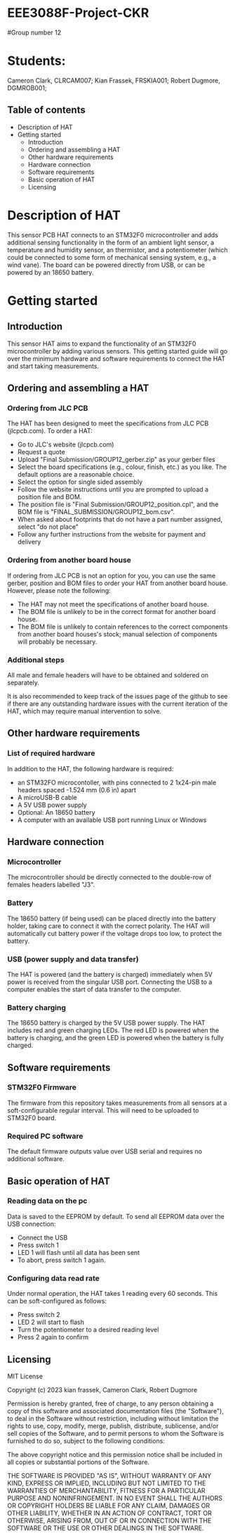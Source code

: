 # EEE3088F-Project-CKR
#Group number 12
# Students: 
Cameron Clark, CLRCAM007; 
Kian Frassek, FRSKIA001; 
Robert Dugmore, DGMROB001; 

## Table of contents
* Description of HAT
* Getting started
  * Introduction
  * Ordering and assembling a HAT
  * Other hardware requirements
  * Hardware connection
  * Software requirements
  * Basic operation of HAT
  * Licensing

# Description of HAT

This sensor PCB HAT connects to an STM32F0 microcontroller and adds additional sensing functionality in the form of an ambient light sensor, a temperature and humidity sensor, an thermistor, and a potentiometer (which could be connected to some form of mechanical sensing system, e.g., a wind vane). The board can be powered directly from USB, or can be powered by an 18650 battery.


# Getting started

## Introduction

This sensor HAT aims to expand the functionality of an STM32F0 microcontroller by adding various sensors. This getting started guide will go over the minimum hardware and software requirements to connect the HAT and start taking measurements.

## Ordering and assembling a HAT

### Ordering from JLC PCB

The HAT has been designed to meet the specifications from JLC PCB (jlcpcb.com). To order a HAT:
* Go to JLC's website (jlcpcb.com)
* Request a quote
* Upload "Final Submission/GROUP12_gerber.zip" as your gerber files
* Select the board specifications (e.g., colour, finish, etc.) as you like. The default options are a reasonable choice.
* Select the option for single sided assembly
* Follow the website instructions until you are prompted to upload a position file and BOM.
* The position file is "Final Submission/GROUP12_position.cpl", and the BOM file is "FINAL_SUBMISSION/GROUP12_bom.csv".
* When asked about footprints that do not have a part number assigned, select "do not place"
* Follow any further instructions from the website for payment and delivery

### Ordering from another board house

If ordering from JLC PCB is not an option for you, you can use the same gerber, position and BOM files to order your HAT from another board house. However, please note the following:
* The HAT may not meet the specifications of another board house.
* The BOM file is unlikely to be in the correct format for another board house.
* The BOM file is unlikely to contain references to the correct components from another board houses's stock; manual selection of components will probably be necessary.

### Additional steps

All male and female headers will have to be obtained and soldered on separately.

It is also recommended to keep track of the issues page of the github to see if there are any outstanding hardware issues with the current iteration of the HAT, which may require manual intervention to solve. 


## Other hardware requirements

### List of required hardware

In addition to the HAT, the following hardware is required:
* an STM32FO microcontoller, with pins connected to 2 1x24-pin male headers spaced -1.524 mm (0.6 in) apart
* A microUSB-B cable
* A 5V USB power supply
* Optional: An 18650 battery
* A computer with an available USB port running Linux or Windows

## Hardware connection

### Microcontroller

The microcontroller should be directly connected to the double-row of females headers labelled "J3". 

### Battery

The 18650 battery (if being used) can be placed directly into the battery holder, taking care to connect it with the correct polarity. The HAT will automatically cut battery power if the voltage drops too low, to protect the battery.

### USB (power supply and data transfer)

The HAT is powered (and the battery is charged) immediately when 5V power is received from the singular USB port. Connecting the USB to a computer enables the start of data transfer to the computer.

### Battery charging

The 18650 battery is charged by the 5V USB power supply. 
The HAT includes red and green charging LEDs. The red LED is powered when the battery is charging, and the green LED is powered when the battery is fully charged.

## Software requirements

### STM32F0 Firmware

The firmware from this repository takes measurements from all sensors at a soft-configurable regular interval. This will need to be uploaded to STM32F0 board.

### Required PC software

The default firmware outputs value over USB serial and requires no additional software.

## Basic operation of HAT

### Reading data on the pc

Data is saved to the EEPROM by default. To send all EEPROM data over the USB connection:
* Connect the USB
* Press switch 1
* LED 1 will flash until all data has been sent
* To abort, press switch 1 again.

### Configuring data read rate

Under normal operation, the HAT takes 1 reading every 60 seconds. This can be soft-configured as follows:
* Press switch 2
* LED 2 will start to flash
* Turn the potentiometer to a desired reading level
* Press 2 again to confirm

## Licensing
MIT License

Copyright (c) 2023 kian frassek, Cameron Clark, Robert Dugmore

Permission is hereby granted, free of charge, to any person obtaining a copy
of this software and associated documentation files (the "Software"), to deal
in the Software without restriction, including without limitation the rights
to use, copy, modify, merge, publish, distribute, sublicense, and/or sell
copies of the Software, and to permit persons to whom the Software is
furnished to do so, subject to the following conditions:

The above copyright notice and this permission notice shall be included in all
copies or substantial portions of the Software.

THE SOFTWARE IS PROVIDED "AS IS", WITHOUT WARRANTY OF ANY KIND, EXPRESS OR
IMPLIED, INCLUDING BUT NOT LIMITED TO THE WARRANTIES OF MERCHANTABILITY,
FITNESS FOR A PARTICULAR PURPOSE AND NONINFRINGEMENT. IN NO EVENT SHALL THE
AUTHORS OR COPYRIGHT HOLDERS BE LIABLE FOR ANY CLAIM, DAMAGES OR OTHER
LIABILITY, WHETHER IN AN ACTION OF CONTRACT, TORT OR OTHERWISE, ARISING FROM,
OUT OF OR IN CONNECTION WITH THE SOFTWARE OR THE USE OR OTHER DEALINGS IN THE
SOFTWARE.


